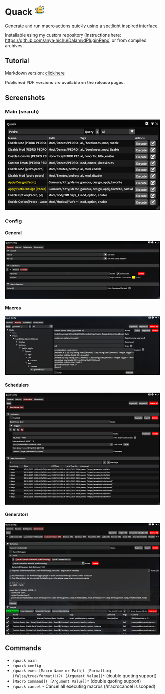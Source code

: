 # Quack <img src="https://github.com/anya-hichu/Quack/raw/master/images/icon.png" height="35"/>

Generate and run macro actions quickly using a spotlight inspired interface.

Installable using my custom repository (instructions here: https://github.com/anya-hichu/DalamudPluginRepo) or from compiled archives.

## Tutorial

Markdown version: [click here](TUTORIAL.md)

Published PDF versions are available on the release pages.

## Screenshots

### Main (search)
![main](images/image1.png)

### Config
#### General
![general config](images/image2.png)

#### Macros
![macros config](images/image3.png)

#### Schedulers
![generators config](images/image4.png)

#### Generators
![generators config](images/image5.png)

## Commands

- `/quack main`
- `/quack config`
- `/quack exec [Macro Name or Path]( [Formatting (false/true/format)])?( [Argument Value])*` (double quoting support)
- `[Macro Command]( [Argument Value])*` (double quoting support)
- `/quack cancel` - Cancel all executing macros (/macrocancel is scoped)
